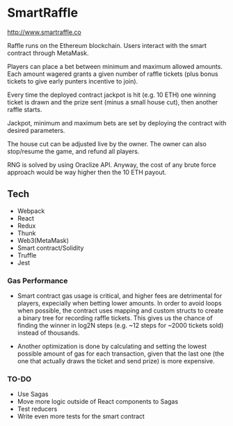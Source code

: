 # SmartRaffle
http://www.smartraffle.co

Raffle runs on the Ethereum blockchain. Users interact with the smart contract through MetaMask.

Players can place a bet between minimum and maximum allowed amounts. Each amount wagered grants a given number of raffle tickets (plus bonus tickets to give early punters incentive to join).

Every time the deployed contract jackpot is hit (e.g. 10 ETH) one winning ticket is drawn and the prize sent (minus a small house cut), then another raffle starts.

Jackpot, minimum and maximum bets are set by deploying the contract with desired parameters.

The house cut can be adjusted live by the owner. The owner can also stop/resume the game, and refund all players.

RNG is solved by using Oraclize API. Anyway, the cost of any brute force approach would be way higher then the 10 ETH payout.

## Tech
* Webpack
* React
* Redux
* Thunk
* Web3(MetaMask)
* Smart contract/Solidity
* Truffle
* Jest

### Gas Performance

* Smart contract gas usage is critical, and higher fees are detrimental for players, expecially when betting lower amounts.
In order to avoid loops when possible, the contract uses mapping and custom structs to create a binary tree for recording raffle tickets.
This gives us the chance of finding the winner in log2N steps (e.g. ~12 steps for ~2000 tickets sold) instead of thousands.

* Another optimization is done by calculating and setting the lowest possible amount of gas for each transaction, given that the last one (the one that actually draws the ticket and send prize) is more expensive.


### TO-DO

* Use Sagas
* Move more logic outside of React components to Sagas
* Test reducers
* Write even more tests for the smart contract